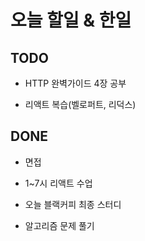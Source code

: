 # 오늘 할일 & 한일

## TODO

- HTTP 완벽가이드 4장 공부

- 리액트 복습(벨로퍼트, 리덕스)

## DONE

- 면접

- 1~7시 리액트 수업

- 오늘 블랙커피 최종 스터디

- 알고리즘 문제 풀기
